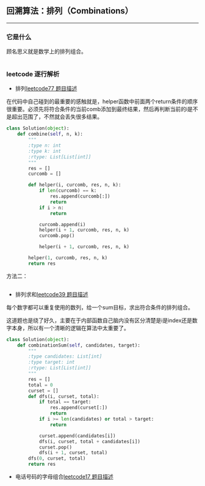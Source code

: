 ## 回溯算法：排列（Combinations）

---

### 它是什么

顾名思义就是数学上的排列组合。

```python

```

### leetcode 逐行解析

- 排列[leetcode77 题目描述](https://leetcode.com/problems/combinations/description/)

在代码中自己碰到的最重要的感触就是，helper函数中前面两个return条件的顺序很重要。必须先将符合条件的当前comb添加到最终结果，然后再判断当前的i是不是超出范围了，不然就会丢失很多结果。

```python
class Solution(object):
    def combine(self, n, k):
        """
        :type n: int
        :type k: int
        :rtype: List[List[int]]
        """
        res = []
        curcomb = []

        def helper(i, curcomb, res, n, k):
            if len(curcomb) == k:
                res.append(curcomb[:])
                return
            if i > n:
                return

            curcomb.append(i)
            helper(i + 1, curcomb, res, n, k)
            curcomb.pop()

            helper(i + 1, curcomb, res, n, k)

        helper(1, curcomb, res, n, k)
        return res
```

方法二：

```python
```

- 排列求和[leetcode39 题目描述](https://leetcode.com/problems/combination-sum/description/)

每个数字都可以重复使用的数列，给一个sum目标，求出符合条件的排列组合。

这道题也是绕了好久，主要在于内部函数自己脑内没有区分清楚是i是index还是数字本身，所以有一个清晰的逻辑在算法中太重要了。

```python
class Solution(object):
    def combinationSum(self, candidates, target):
        """
        :type candidates: List[int]
        :type target: int
        :rtype: List[List[int]]
        """
        res = []
        total = 0
        curset = []
        def dfs(i, curset, total):
            if total == target:
                res.append(curset[:])
                return
            if i >= len(candidates) or total > target:
                return

            curset.append(candidates[i])
            dfs(i, curset, total + candidates[i])
            curset.pop()
            dfs(i + 1, curset, total)
        dfs(0, curset, total)
        return res
```

- 电话号码的字母组合[leetcode17 题目描述](https://leetcode.com/problems/letter-combinations-of-a-phone-number/description/)


